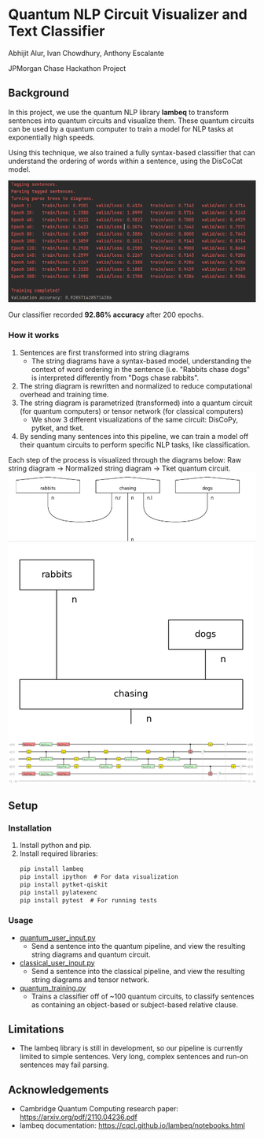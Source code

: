 # Quantum NLP Circuit Visualizer and Text Classifier

Abhijit Alur, Ivan Chowdhury, Anthony Escalante

JPMorgan Chase Hackathon Project

## Background

In this project, we use the quantum NLP library **lambeq** to transform sentences into quantum circuits and visualize them. These quantum circuits can be used by a quantum computer to train a model for NLP tasks at exponentially high speeds. 

Using this technique, we also trained a fully syntax-based classifier that can understand the ordering of words within a sentence, using the DisCoCat model. 

![Results](docs/screenshots/QuantumTrainingResults.PNG)

Our classifier recorded **92.86% accuracy** after 200 epochs.

### How it works

1. Sentences are first transformed into string diagrams
   - The string diagrams have a syntax-based model, understanding the context of word ordering in the sentence (i.e. "Rabbits chase dogs" is interpreted differently from "Dogs chase rabbits".
3. The string diagram is rewritten and normalized to reduce computational overhead and training time.
4. The string diagram is parametrized (transformed) into a quantum circuit (for quantum computers) or tensor network (for classical computers)
   - We show 3 different visualizations of the same circuit: DisCoPy, pytket, and tket.
5. By sending many sentences into this pipeline, we can train a model off their quantum circuits to perform specific NLP tasks, like classification. 

Each step of the process is visualized through the diagrams below: Raw string diagram -> Normalized string diagram -> Tket quantum circuit. 
![1](docs/screenshots/RabbitsStringDiagram.PNG)
![2](docs/screenshots/RabbitsNormalizedStringDiagram.png)
![3](docs/screenshots/RabbitsTketCircuit.png)

## Setup

### Installation

1. Install python and pip. 
2. Install required libraries:
   ```
   pip install lambeq 
   pip install ipython  # For data visualization
   pip install pytket-qiskit
   pip install pylatexenc
   pip install pytest  # For running tests
   ```
   
### Usage

- [quantum_user_input.py](app/src/main/quantum_user_input.py)
  - Send a sentence into the quantum pipeline, and view the resulting string diagrams and quantum circuit.
- [classical_user_input.py](app/src/main/classical_user_input.py)
  - Send a sentence into the classical pipeline, and view the resulting string diagrams and tensor network.
- [quantum_training.py](app/src/main/quantum_training.py)
  - Trains a classifier off of ~100 quantum circuits, to classify sentences as containing an object-based or subject-based relative clause.

## Limitations

- The lambeq library is still in development, so our pipeline is currently limited to simple sentences. Very long, complex sentences and run-on sentences may fail parsing. 

## Acknowledgements
- Cambridge Quantum Computing research paper: https://arxiv.org/pdf/2110.04236.pdf
- lambeq documentation: https://cqcl.github.io/lambeq/notebooks.html
